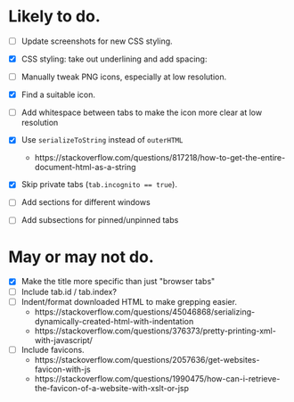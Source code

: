 # Likely to do.

- [ ] Update screenshots for new CSS styling.
- [x] CSS styling: take out underlining and add spacing:

    <style type="text/css">
    a {
      text-decoration: none;
    }
    dt {
      margin-top: 10px;
    }
    </style>

- [ ] Manually tweak PNG icons, especially at low resolution.
- [x] Find a suitable icon.
- [ ] Add whitespace between tabs to make the icon more clear at low resolution
- [x] Use `serializeToString` instead of `outerHTML`
  - <https://stackoverflow.com/questions/817218/how-to-get-the-entire-document-html-as-a-string>
- [x] Skip private tabs (`tab.incognito == true`).
- [ ] Add sections for different windows
- [ ] Add subsections for pinned/unpinned tabs

# May or may not do.

- [x] Make the title more specific than just "browser tabs"
- [ ] Include tab.id / tab.index?
- [ ] Indent/format downloaded HTML to make grepping easier.
  - <https://stackoverflow.com/questions/45046868/serializing-dynamically-created-html-with-indentation>
  - <https://stackoverflow.com/questions/376373/pretty-printing-xml-with-javascript/>
- [ ] Include favicons.
  - <https://stackoverflow.com/questions/2057636/get-websites-favicon-with-js>
  - <https://stackoverflow.com/questions/1990475/how-can-i-retrieve-the-favicon-of-a-website-with-xslt-or-jsp>
